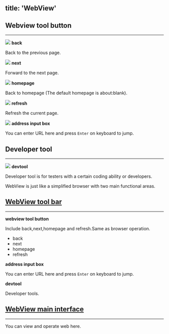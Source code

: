 title: 'WebView'
---

## Webview tool button
---

<img src="/themes/"/> **back**  

Back to the previous page.

<img src="/themes/"/> **next**

Forward to the next page.

<img src="/themes/"/> **homepage** 

Back to homepage (The default homepage is about:blank).

<img src="/themes/"/> **refresh** 

Refresh the current page.

<img src="/themes/"/> **address input box**

You can enter URL here and press `Enter` on keyboard to jump. 
<br>

## Developer tool
---

<img src="/"/> **devtool**

Developer tool is for testers with a certain coding ability or developers.

WebView is just like a simplified browser with two main functional areas.
<br>

## [WebView tool bar](/docs/webview/toolbar.html)
---
**webview tool button** 

Include back,next,homepage and refresh.Same as browser operation.
- back
- next
- homepage
- refresh

**address input box**

You can enter URL here and press `Enter` on keyboard to jump. 

**devtool**

Developer tools.
<br>

## [WebView main interface]()
---
You can view and operate web here.